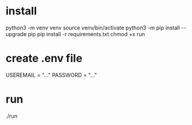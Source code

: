 # install

python3 -m venv venv
source venv/bin/activate
python3 -m pip install --upgrade pip
pip install -r requirements.txt
chmod +x run

# create .env file
USEREMAIL = "..."
PASSWORD = "..."

# run
./run
